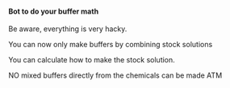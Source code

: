 #### Bot to do your buffer math

Be aware, everything is very hacky. 

You can now only make buffers by combining stock solutions

You can calculate how to make the stock solution.

NO mixed buffers directly from the chemicals can be made ATM



